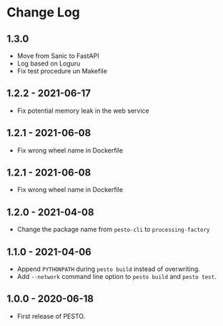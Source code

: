 
# Change Log

## 1.3.0
- Move from Sanic to FastAPI
- Log based on Loguru
- Fix test procedure un Makefile

## 1.2.2 - 2021-06-17
- Fix potential memory leak in the web service

## 1.2.1 - 2021-06-08
- Fix wrong wheel name in Dockerfile

## 1.2.1 - 2021-06-08
- Fix wrong wheel name in Dockerfile

## 1.2.0 - 2021-04-08
- Change the package name from `pesto-cli` to `processing-factory`

## 1.1.0 - 2021-04-06
- Append `PYTHONPATH` during `pesto build` instead of overwriting.
- Add `--network` command line option to `pesto build` and `pesto test`.

## 1.0.0 - 2020-06-18
- First release of PESTO.
